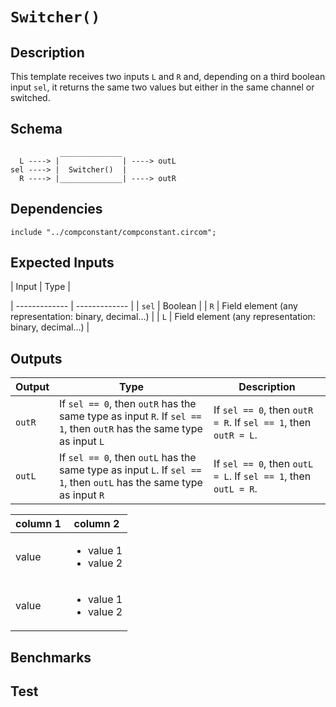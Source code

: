 # `Switcher()` 

## Description

This template receives two inputs `L` and `R` and, depending on a third boolean input `sel`, it returns the same two values but either in the same channel or switched.  

## Schema

```
           ______________ 
  L ----> |              | ----> outL
sel ----> |  Switcher()  | 
  R ----> |______________| ----> outR    
```

## Dependencies

```
include "../compconstant/compconstant.circom";
```

## Expected Inputs

| Input         | Type           |

| ------------- | -------------  | 
| `sel`         | Boolean      |
| `R`           | Field element (any representation: binary, decimal...) |
| `L`           | Field element (any representation: binary, decimal...) |

## Outputs

| Output        | Type           | Description     |
| ------------- | -------------  | ----------      | 
| `outR`        | If `sel == 0`, then `outR` has the same type as input `R`. If `sel == 1`, then `outR` has the same type as input `L` | If `sel == 0`, then `outR = R`. If `sel == 1`, then `outR = L`. |
| `outL`        | If `sel == 0`, then `outL` has the same type as input `L`. If `sel == 1`, then `outL` has the same type as input `R` | If `sel == 0`, then `outL = L`. If `sel == 1`, then `outL = R`. |

| column 1 | column 2 |
|------------|----------|
| value | <ul><li>value 1</li><li>value 2</li></ul> |
| value | <ul><li>value 1</li><li>value 2</li></ul> |

## Benchmarks 

## Test